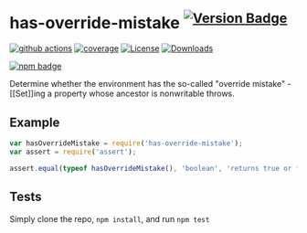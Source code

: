 # has-override-mistake <sup>[![Version Badge][npm-version-svg]][package-url]</sup>

[![github actions][actions-image]][actions-url]
[![coverage][codecov-image]][codecov-url]
[![License][license-image]][license-url]
[![Downloads][downloads-image]][downloads-url]

[![npm badge][npm-badge-png]][package-url]

Determine whether the environment has the so-called "override mistake" - [[Set]]ing a property whose ancestor is nonwritable throws.

## Example

```js
var hasOverrideMistake = require('has-override-mistake');
var assert = require('assert');

assert.equal(typeof hasOverrideMistake(), 'boolean', 'returns true or false');
```

## Tests
Simply clone the repo, `npm install`, and run `npm test`

[package-url]: https://npmjs.org/package/has-override-mistake
[npm-version-svg]: https://versionbadg.es/inspect-js/has-override-mistake.svg
[deps-svg]: https://david-dm.org/inspect-js/has-override-mistake.svg
[deps-url]: https://david-dm.org/inspect-js/has-override-mistake
[dev-deps-svg]: https://david-dm.org/inspect-js/has-override-mistake/dev-status.svg
[dev-deps-url]: https://david-dm.org/inspect-js/has-override-mistake#info=devDependencies
[npm-badge-png]: https://nodei.co/npm/has-override-mistake.png?downloads=true&stars=true
[license-image]: https://img.shields.io/npm/l/has-override-mistake.svg
[license-url]: LICENSE
[downloads-image]: https://img.shields.io/npm/dm/has-override-mistake.svg
[downloads-url]: https://npm-stat.com/charts.html?package=has-override-mistake
[codecov-image]: https://codecov.io/gh/inspect-js/has-override-mistake/branch/main/graphs/badge.svg
[codecov-url]: https://app.codecov.io/gh/inspect-js/has-override-mistake/
[actions-image]: https://img.shields.io/endpoint?url=https://github-actions-badge-u3jn4tfpocch.runkit.sh/inspect-js/has-override-mistake
[actions-url]: https://github.com/inspect-js/has-override-mistake/actions
